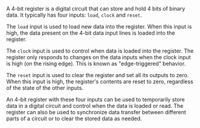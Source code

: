 A 4-bit register is a digital circuit that can store and hold 4 bits of binary
data. It typically has four inputs: `load`, `clock` and `reset`.

The `load` input is used to load new data into the register. When this input is
high, the data present on the 4-bit data input lines is loaded into the register.

The `clock` input is used to control when data is loaded into the register. The
register only responds to changes on the data inputs when the clock input is
high (on the rising edge). This is known as "edge-triggered" behavior.

The `reset` input is used to clear the register and set all its outputs to
zero. When this input is high, the register's contents are reset to zero,
regardless of the state of the other inputs.

An 4-bit register with these four inputs can be used to temporarily store data
in a digital circuit and control when the data is loaded or read. The register
can also be used to synchronize data transfer between different parts of a
circuit or to clear the stored data as needed.